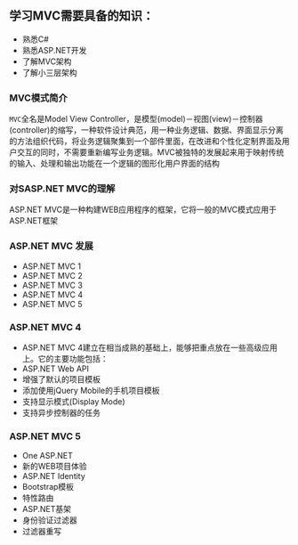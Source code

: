 ## 学习MVC需要具备的知识：
* 熟悉C#
* 熟悉ASP.NET开发
* 了解MVC架构
* 了解小三层架构

### MVC模式简介
`MVC`全名是Model View Controller，是模型(model)－视图(view)－控制器(controller)的缩写，一种软件设计典范，用一种业务逻辑、数据、界面显示分离的方法组织代码，将业务逻辑聚集到一个部件里面，在改进和个性化定制界面及用户交互的同时，不需要重新编写业务逻辑。MVC被独特的发展起来用于映射传统的输入、处理和输出功能在一个逻辑的图形化用户界面的结构

### 对SASP.NET MVC的理解
ASP.NET MVC是一种构建WEB应用程序的框架，它将一般的MVC模式应用于ASP.NET框架

### ASP.NET MVC 发展
* ASP.NET MVC 1
* ASP.NET MVC 2
* ASP.NET MVC 3
* ASP.NET MVC 4
* ASP.NET MVC 5

### ASP.NET MVC 4
* ASP.NET MVC 4建立在相当成熟的基础上，能够把重点放在一些高级应用上。它的主要功能包括：
* ASP.NET Web API
* 增强了默认的项目模板
* 添加使用jQuery Mobile的手机项目模板
* 支持显示模式(Display Mode)
* 支持异步控制器的任务

### ASP.NET MVC 5
* One ASP.NET
* 新的WEB项目体验
* ASP.NET Identity
* Bootstrap模板
* 特性路由
* ASP.NET基架
* 身份验证过滤器
* 过滤器重写
